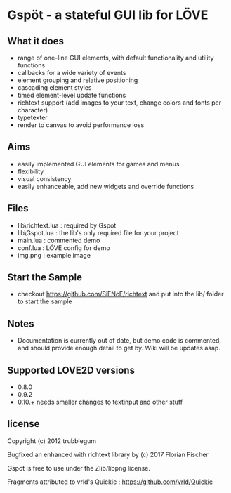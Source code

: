 # Gspöt - a stateful GUI lib for LÖVE

## What it does
- range of one-line GUI elements, with default functionality and utility functions
- callbacks for a wide variety of events
- element grouping and relative positioning
- cascading element styles
- timed element-level update functions
- richtext support (add images to your text, change colors and fonts per character)
- typetexter
- render to canvas to avoid performance loss

## Aims
- easily implemented GUI elements for games and menus
- flexibility
- visual consistency
- easily enhanceable, add new widgets and override functions

## Files
- lib\richtext.lua : required by Gspot
- lib\Gspot.lua : the lib's only required file for your project
- main.lua : commented demo
- conf.lua : LÖVE config for demo
- img.png : example image

## Start the Sample
- checkout https://github.com/SiENcE/richtext and put into the lib/ folder to start the sample

## Notes
- Documentation is currently out of date, but demo code is commented, and should provide enough detail to get by. Wiki will be updates asap.

## Supported LOVE2D versions
- 0.8.0
- 0.9.2
- 0.10.+ needs smaller changes to textinput and other stuff

## license
Copyright (c) 2012 trubblegum

Bugfixed an enhanced with richtext library by (c) 2017 Florian Fischer


Gspot is free to use under the Zlib/libpng license.

Fragments attributed to vrld's Quickie : https://github.com/vrld/Quickie
